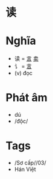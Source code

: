 # 读

# Nghĩa
* 读 = [言](言.md) [卖](卖.md)
* 讠 = [言](言.md)
* (v) đọc

# Phát âm
* dú
*  /độc/

# Tags
* /Sơ cấp//03/
*  Hán Việt

<script>window.HANZI_FIELD='读';</script>
